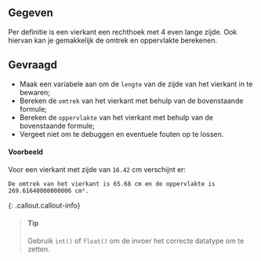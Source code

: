 ## Gegeven

Per definitie is een vierkant een rechthoek met 4 even lange zijde. Ook hiervan kan je gemakkelijk de omtrek en oppervlakte berekenen.

## Gevraagd

* Maak een variabele aan om de `lengte` van de zijde van het vierkant in te bewaren;
* Bereken de `omtrek` van het vierkant met behulp van de bovenstaande formule;
* Bereken de `oppervlakte` van het vierkant met behulp van de bovenstaande formule;
* Vergeet niet om te debuggen en eventuele fouten op te lossen.

#### Voorbeeld

Voor een vierkant met zijde van `16.42` cm verschijnt er:

```
De omtrek van het vierkant is 65.68 cm en de oppervlakte is 269.61640000000006 cm².
```

{: .callout.callout-info}
>#### Tip
> Gebruik `int()` of `float()` om de invoer het correcte datatype om te zetten. 
